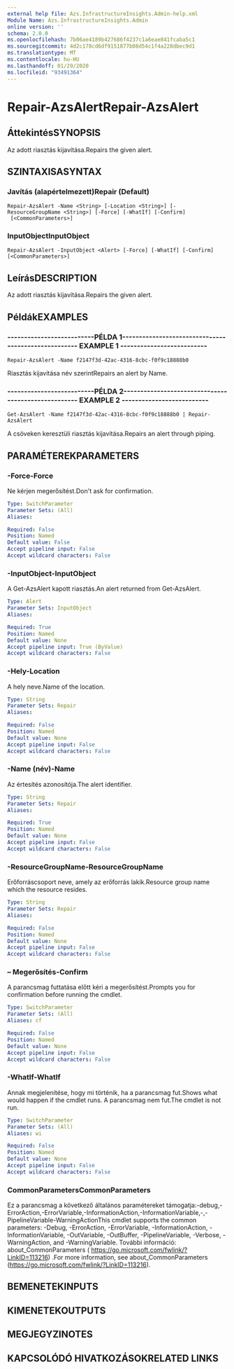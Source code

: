```yaml
---
external help file: Azs.InfrastructureInsights.Admin-help.xml
Module Name: Azs.InfrastructureInsights.Admin
online version: ''
schema: 2.0.0
ms.openlocfilehash: 7b06ae4189b427686f4237c1a6eae841fcaba5c1
ms.sourcegitcommit: 4d2c178cd6df9151877b08d54c1f4a228dbec9d1
ms.translationtype: MT
ms.contentlocale: hu-HU
ms.lasthandoff: 01/29/2020
ms.locfileid: "93491364"
---
```

# <span data-ttu-id="14cc6-101">Repair-AzsAlert</span><span class="sxs-lookup"><span data-stu-id="14cc6-101">Repair-AzsAlert</span></span>

## <span data-ttu-id="14cc6-102">Áttekintés</span><span class="sxs-lookup"><span data-stu-id="14cc6-102">SYNOPSIS</span></span>
<span data-ttu-id="14cc6-103">Az adott riasztás kijavítása.</span><span class="sxs-lookup"><span data-stu-id="14cc6-103">Repairs the given alert.</span></span>

## <span data-ttu-id="14cc6-104">SZINTAXISA</span><span class="sxs-lookup"><span data-stu-id="14cc6-104">SYNTAX</span></span>

### <span data-ttu-id="14cc6-105">Javítás (alapértelmezett)</span><span class="sxs-lookup"><span data-stu-id="14cc6-105">Repair (Default)</span></span>
```
Repair-AzsAlert -Name <String> [-Location <String>] [-ResourceGroupName <String>] [-Force] [-WhatIf] [-Confirm]
 [<CommonParameters>]
```

### <span data-ttu-id="14cc6-106">InputObject</span><span class="sxs-lookup"><span data-stu-id="14cc6-106">InputObject</span></span>
```
Repair-AzsAlert -InputObject <Alert> [-Force] [-WhatIf] [-Confirm] [<CommonParameters>]
```

## <span data-ttu-id="14cc6-107">Leírás</span><span class="sxs-lookup"><span data-stu-id="14cc6-107">DESCRIPTION</span></span>
<span data-ttu-id="14cc6-108">Az adott riasztás kijavítása.</span><span class="sxs-lookup"><span data-stu-id="14cc6-108">Repairs the given alert.</span></span>

## <span data-ttu-id="14cc6-109">Példák</span><span class="sxs-lookup"><span data-stu-id="14cc6-109">EXAMPLES</span></span>

### <span data-ttu-id="14cc6-110">--------------------------PÉLDA 1--------------------------</span><span class="sxs-lookup"><span data-stu-id="14cc6-110">-------------------------- EXAMPLE 1 --------------------------</span></span>
```
Repair-AzsAlert -Name f2147f3d-42ac-4316-8cbc-f0f9c18888b0
```

<span data-ttu-id="14cc6-111">Riasztás kijavítása név szerint</span><span class="sxs-lookup"><span data-stu-id="14cc6-111">Repairs an alert by Name.</span></span>

### <span data-ttu-id="14cc6-112">--------------------------PÉLDA 2--------------------------</span><span class="sxs-lookup"><span data-stu-id="14cc6-112">-------------------------- EXAMPLE 2 --------------------------</span></span>
```
Get-AzsAlert -Name f2147f3d-42ac-4316-8cbc-f0f9c18888b0 | Repair-AzsAlert
```

<span data-ttu-id="14cc6-113">A csöveken keresztüli riasztás kijavítása.</span><span class="sxs-lookup"><span data-stu-id="14cc6-113">Repairs an alert through piping.</span></span>

## <span data-ttu-id="14cc6-114">PARAMÉTEREK</span><span class="sxs-lookup"><span data-stu-id="14cc6-114">PARAMETERS</span></span>

### <span data-ttu-id="14cc6-115">-Force</span><span class="sxs-lookup"><span data-stu-id="14cc6-115">-Force</span></span>
<span data-ttu-id="14cc6-116">Ne kérjen megerősítést.</span><span class="sxs-lookup"><span data-stu-id="14cc6-116">Don't ask for confirmation.</span></span>

```yaml
Type: SwitchParameter
Parameter Sets: (All)
Aliases: 

Required: False
Position: Named
Default value: False
Accept pipeline input: False
Accept wildcard characters: False
```

### <span data-ttu-id="14cc6-117">-InputObject</span><span class="sxs-lookup"><span data-stu-id="14cc6-117">-InputObject</span></span>
<span data-ttu-id="14cc6-118">A Get-AzsAlert kapott riasztás.</span><span class="sxs-lookup"><span data-stu-id="14cc6-118">An alert returned from Get-AzsAlert.</span></span>

```yaml
Type: Alert
Parameter Sets: InputObject
Aliases: 

Required: True
Position: Named
Default value: None
Accept pipeline input: True (ByValue)
Accept wildcard characters: False
```

### <span data-ttu-id="14cc6-119">-Hely</span><span class="sxs-lookup"><span data-stu-id="14cc6-119">-Location</span></span>
<span data-ttu-id="14cc6-120">A hely neve.</span><span class="sxs-lookup"><span data-stu-id="14cc6-120">Name of the location.</span></span>

```yaml
Type: String
Parameter Sets: Repair
Aliases: 

Required: False
Position: Named
Default value: None
Accept pipeline input: False
Accept wildcard characters: False
```

### <span data-ttu-id="14cc6-121">-Name (név)</span><span class="sxs-lookup"><span data-stu-id="14cc6-121">-Name</span></span>
<span data-ttu-id="14cc6-122">Az értesítés azonosítója.</span><span class="sxs-lookup"><span data-stu-id="14cc6-122">The alert identifier.</span></span>

```yaml
Type: String
Parameter Sets: Repair
Aliases: 

Required: True
Position: Named
Default value: None
Accept pipeline input: False
Accept wildcard characters: False
```

### <span data-ttu-id="14cc6-123">-ResourceGroupName</span><span class="sxs-lookup"><span data-stu-id="14cc6-123">-ResourceGroupName</span></span>
<span data-ttu-id="14cc6-124">Erőforráscsoport neve, amely az erőforrás lakik.</span><span class="sxs-lookup"><span data-stu-id="14cc6-124">Resource group name which the resource resides.</span></span>

```yaml
Type: String
Parameter Sets: Repair
Aliases: 

Required: False
Position: Named
Default value: None
Accept pipeline input: False
Accept wildcard characters: False
```

### <span data-ttu-id="14cc6-125">– Megerősítés</span><span class="sxs-lookup"><span data-stu-id="14cc6-125">-Confirm</span></span>
<span data-ttu-id="14cc6-126">A parancsmag futtatása előtt kéri a megerősítést.</span><span class="sxs-lookup"><span data-stu-id="14cc6-126">Prompts you for confirmation before running the cmdlet.</span></span>

```yaml
Type: SwitchParameter
Parameter Sets: (All)
Aliases: cf

Required: False
Position: Named
Default value: None
Accept pipeline input: False
Accept wildcard characters: False
```

### <span data-ttu-id="14cc6-127">-WhatIf</span><span class="sxs-lookup"><span data-stu-id="14cc6-127">-WhatIf</span></span>
<span data-ttu-id="14cc6-128">Annak megjelenítése, hogy mi történik, ha a parancsmag fut.</span><span class="sxs-lookup"><span data-stu-id="14cc6-128">Shows what would happen if the cmdlet runs.</span></span>
<span data-ttu-id="14cc6-129">A parancsmag nem fut.</span><span class="sxs-lookup"><span data-stu-id="14cc6-129">The cmdlet is not run.</span></span>

```yaml
Type: SwitchParameter
Parameter Sets: (All)
Aliases: wi

Required: False
Position: Named
Default value: None
Accept pipeline input: False
Accept wildcard characters: False
```

### <span data-ttu-id="14cc6-130">CommonParameters</span><span class="sxs-lookup"><span data-stu-id="14cc6-130">CommonParameters</span></span>
<span data-ttu-id="14cc6-131">Ez a parancsmag a következő általános paramétereket támogatja:-debug,-ErrorAction,-ErrorVariable,-InformationAction,-InformationVariable,-,-PipelineVariable-WarningAction</span><span class="sxs-lookup"><span data-stu-id="14cc6-131">This cmdlet supports the common parameters: -Debug, -ErrorAction, -ErrorVariable, -InformationAction, -InformationVariable, -OutVariable, -OutBuffer, -PipelineVariable, -Verbose, -WarningAction, and -WarningVariable.</span></span> <span data-ttu-id="14cc6-132">További információ: about_CommonParameters ( https://go.microsoft.com/fwlink/?LinkID=113216) .</span><span class="sxs-lookup"><span data-stu-id="14cc6-132">For more information, see about_CommonParameters (https://go.microsoft.com/fwlink/?LinkID=113216).</span></span>

## <span data-ttu-id="14cc6-133">BEMENETEK</span><span class="sxs-lookup"><span data-stu-id="14cc6-133">INPUTS</span></span>

## <span data-ttu-id="14cc6-134">KIMENETEK</span><span class="sxs-lookup"><span data-stu-id="14cc6-134">OUTPUTS</span></span>

## <span data-ttu-id="14cc6-135">MEGJEGYZI</span><span class="sxs-lookup"><span data-stu-id="14cc6-135">NOTES</span></span>

## <span data-ttu-id="14cc6-136">KAPCSOLÓDÓ HIVATKOZÁSOK</span><span class="sxs-lookup"><span data-stu-id="14cc6-136">RELATED LINKS</span></span>

